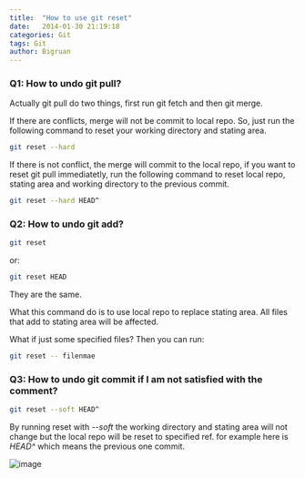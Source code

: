 ```yaml
---
title:  "How to use git reset"
date:   2014-01-30 21:19:18
categories: Git
tags: Git
author: Bigruan
---
```


### Q1: How to undo git pull?
Actually git pull do two things, first run git fetch and then git merge.

If there are conflicts, merge will not be commit to local repo. So, just run the following command to reset your working directory and stating area.

```bash
git reset --hard
```

If there is not conflict, the merge will commit to the local repo, if you want to reset git pull immediatetly, run the following command to reset local repo, stating area and working directory to the previous commit.

```bash
git reset --hard HEAD^
```

### Q2: How to undo git add?

```bash
git reset
```

or:

```bash
git reset HEAD
```

They are the same.

What this command do is to use local repo to replace stating area. All files that add to stating area will be affected.

What if just some specified files? Then you can run:

```bash
git reset -- filenmae
```

### Q3: How to undo git commit if I am not satisfied with the comment?

```bash
git reset --soft HEAD^
```

By running reset with _--soft_ the working directory and stating area will not change but the local repo will be reset to specified ref. for example here is _HEAD^_ which means the previous one commit.

![image](/images/local-remote.png)
